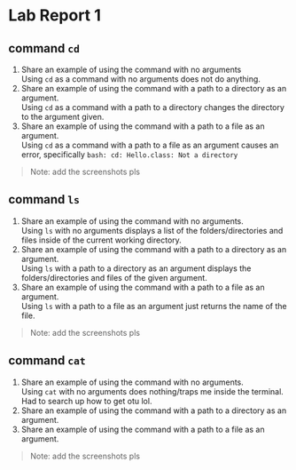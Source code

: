 # Lab Report 1

## command ```cd```
1. Share an example of using the command with no arguments <br /> Using ```cd``` as a command with no arguments does not do anything.
2. Share an example of using the command with a path to a directory as an argument. <br /> Using ```cd``` as a command with a path to a directory changes the directory to the argument given. 
3. Share an example of using the command with a path to a file as an argument. <br /> Using ```cd``` as a command with a path to a file as an argument causes an error, specifically ```bash: cd: Hello.class: Not a directory```

>Note: add the screenshots pls

## command ```ls```
1. Share an example of using the command with no arguments. <br /> Using ```ls``` with no arguments displays a list of the folders/directories and files inside of the current working directory. 
2. Share an example of using the command with a path to a directory as an argument. <br /> Using ```ls``` with a path to a directory as an argument displays the folders/directories and files of the given argument. 
3. Share an example of using the command with a path to a file as an argument. <br /> Using ```ls``` with a path to a file as an argument just returns the name of the file. 

>Note: add the screenshots pls

## command ```cat```
1. Share an example of using the command with no arguments. <br /> Using ```cat``` with no arguments does nothing/traps me inside the terminal. Had to search up how to get otu lol. 
2. Share an example of using the command with a path to a directory as an argument. <br />
3. Share an example of using the command with a path to a file as an argument. <br />

>Note: add the screenshots pls

